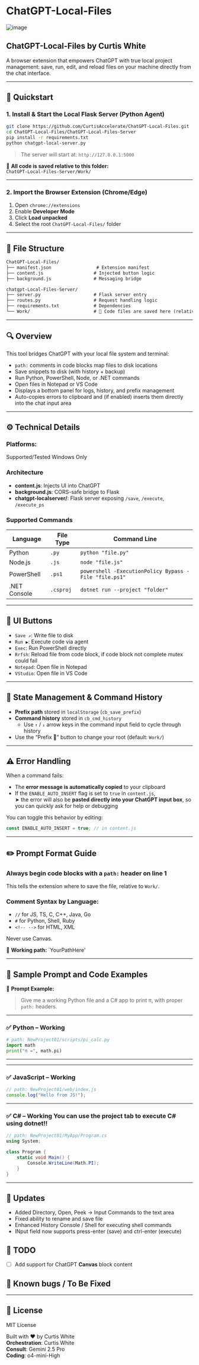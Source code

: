 # ChatGPT-Local-Files

![image](https://github.com/user-attachments/assets/e7f5b96b-7513-4463-b01c-175238f976bc)

## ChatGPT-Local-Files by Curtis White

A browser extension that empowers ChatGPT with true local project management: save, run, edit, and reload files on your machine directly from the chat interface.

---

## 🚀 Quickstart

### 1. Install & Start the Local Flask Server (Python Agent)

```bash
git clone https://github.com/CurtisAccelerate/ChatGPT-Local-Files.git
cd ChatGPT-Local-Files/ChatGPT-Local-Files-Server
pip install -r requirements.txt
python chatgpt-local-server.py
```

> The server will start at: `http://127.0.0.1:5000`

📂 **All code is saved relative to this folder:**  
`ChatGPT-Local-Files-Server/Work/`

---

### 2. Import the Browser Extension (Chrome/Edge)

1. Open `chrome://extensions`
2. Enable **Developer Mode**
3. Click **Load unpacked**
4. Select the root `ChatGPT-Local-Files/` folder

---

## 📁 File Structure

```txt
ChatGPT-Local-Files/
├── manifest.json                 # Extension manifest
├── content.js                   # Injected button logic
├── background.js                # Messaging bridge

chatgpt-Local-Files-Server/
├── server.py                    # Flask server entry
├── routes.py                    # Request handling logic
├── requirements.txt             # Dependencies
└── Work/                        # 🔹 Code files are saved here (relative paths!)
```

---

## 🔍 Overview

This tool bridges ChatGPT with your local file system and terminal:

- `path:` comments in code blocks map files to disk locations
- Save snippets to disk (with history + backup)
- Run Python, PowerShell, Node, or .NET commands
- Open files in Notepad or VS Code
- Displays a bottom panel for logs, history, and prefix management
- Auto-copies errors to clipboard and (if enabled) inserts them directly into the chat input area

---

## ⚙️ Technical Details

### Platforms:
Supported/Tested Windows Only

### Architecture

- **content.js**: Injects UI into ChatGPT
- **background.js**: CORS-safe bridge to Flask
- **chatgpt-localserver/**: Flask server exposing `/save`, `/execute`, `/execute_ps`

### Supported Commands

| Language     | File Type | Command Line |
|--------------|-----------|--------------|
| Python       | `.py`     | `python "file.py"` |
| Node.js      | `.js`     | `node "file.js"` |
| PowerShell   | `.ps1`    | `powershell -ExecutionPolicy Bypass -File "file.ps1"` |
| .NET Console | `.csproj` | `dotnet run --project "folder"` |

---

## 🧩 UI Buttons

- `Save ↗`: Write file to disk
- `Run ▶`: Execute code via agent
- `Exec`: Run PowerShell directly
- `Rrfsh`: Reload file from code block, if code block not complete mutex could fail
- `Notepad`: Open file in Notepad
- `VStudio`: Open file in VS Code

---

## 🧠 State Management & Command History

- **Prefix path** stored in `localStorage` (`cb_save_prefix`)
- **Command history** stored in `cb_cmd_history`
  - Use `↑` / `↓` arrow keys in the command input field to cycle through history
- Use the “Prefix 📂” button to change your root (default: `Work/`)

---

## ⚠️ Error Handling

When a command fails:

- The **error message is automatically copied** to your clipboard
- If the `ENABLE_AUTO_INSERT` flag is set to `true` in `content.js`,  
  ➤ the error will also be **pasted directly into your ChatGPT input box**, so you can quickly ask for help or debugging

You can toggle this behavior by editing:

```js
const ENABLE_AUTO_INSERT = true; // in content.js
```

---

## ✏️ Prompt Format Guide

### Always begin code blocks with a `path:` header on **line 1**  
This tells the extension where to save the file, relative to `Work/`.

### Comment Syntax by Language:

- `//` for JS, TS, C, C++, Java, Go
- `#` for Python, Shell, Ruby
- `<!-- -->` for HTML, XML

Never use Canvas.

📁 **Working path:** `YourPathHere'

---

## 🧪 Sample Prompt and Code Examples

💬 **Prompt Example:**

> Give me a working Python file and a C# app to print π, with proper `path:` headers.

---

### ✅ Python – Working

```python
# path: NewProject01/scripts/pi_calc.py
import math
print("π =", math.pi)
```

---


---

### ✅ JavaScript – Working

```js
// path: NewProject01/web/index.js
console.log("Hello from JS!");
```

---

### ✅ C# – Working You can use the project tab to execute C# using dotnet!! 

```csharp
// path: NewProject01/MyApp/Program.cs
using System;

class Program {
    static void Main() {
        Console.WriteLine(Math.PI);
    }
}
```

---

## 📝 Updates

- Added Directory, Open, Peek -> Input Commands to the text area
- Fixed ability to rename and save file
- Enhanced History Console / Shell for executing shell commands
- INput field now supports press-enter (save) and ctrl-enter (execute)
  

## 📝 TODO

- [ ] Add support for ChatGPT **Canvas** block content

## 📝 Known bugs / To Be Fixed


---

## 📄 License

MIT License

Built with ❤️ by Curtis White  
**Orchestration**: Curtis White  
**Consult**: Gemini 2.5 Pro  
**Coding**: o4-mini-High
